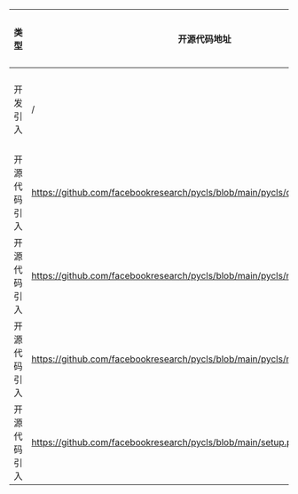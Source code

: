| 类型     | 开源代码地址                                                                                                            | 文件名                                       | 公网IP地址/公网URL地址/域名/邮箱地址 | 用途说明   |
|--------|-------------------------------------------------------------------------------------------------------------------|-------------------------------------------|------------------------|--------|
| 开发引入 | /                                                                                                                 | url.ini                                   | https://bbs-img.huaweicloud.com/blogs/img/thumb/1591951315139_8989_1363.png | 下载测试图片 |
| 开源代码引入 | https://github.com/facebookresearch/pycls/blob/main/pycls/core/io.py                                              | EfficientNet-B3/pycls/core/io.py          | https://dl.fbaipublicfiles.com/pycls | 下载权重文件 |
| 开源代码引入 | https://github.com/facebookresearch/pycls/blob/main/pycls/models/model_zoo.py | EfficientNet-B3/pycls/models/model_zoo.py | https://dl.fbaipublicfiles.com/pycls | 下载权重文件 |
| 开源代码引入 | https://github.com/facebookresearch/pycls/blob/main/pycls/models/model_zoo.py | EfficientNet-B3/pycls/models/model_zoo.py | https://raw.githubusercontent.com/facebookresearch/pycls/master/configs | 下载配置文件 |
| 开源代码引入 | https://github.com/facebookresearch/pycls/blob/main/setup.py | EfficientNet-B3/setup.py | https://github.com/facebookresearch/pycls | 开源地址   |
